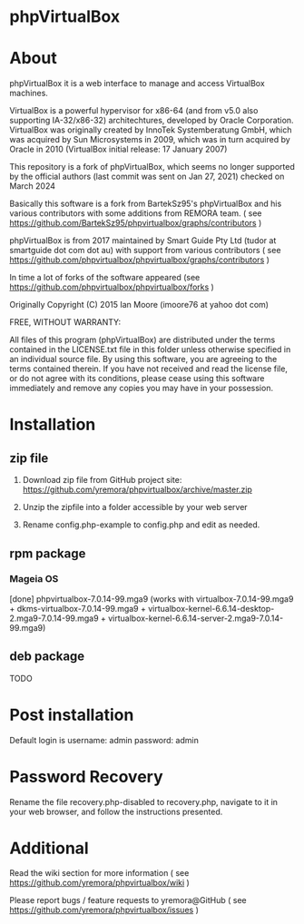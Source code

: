 # phpVirtualBox

# About

phpVirtualBox it is a web interface to manage and access VirtualBox machines.

VirtualBox is a powerful hypervisor for x86-64 (and from v5.0 also supporting IA-32/x86-32) architechtures, developed by Oracle Corporation.
VirtualBox was originally created by InnoTek Systemberatung GmbH, which was acquired by Sun Microsystems in 2009, 
which was in turn acquired by Oracle in 2010 (VirtualBox initial release: 17 January 2007)

This repository is a fork of phpVirtualBox, which seems no longer supported by the official authors
(last commit was sent on Jan 27, 2021) checked on March 2024

Basically this software is a fork from BartekSz95's phpVirtualBox and his various contributors with some additions from REMORA team.
 ( see https://github.com/BartekSz95/phpvirtualbox/graphs/contributors )

phpVirtualBox is from 2017 maintained by Smart Guide Pty Ltd (tudor at smartguide dot com dot au) with support from various contributors
 ( see https://github.com/phpvirtualbox/phpvirtualbox/graphs/contributors )

In time a lot of forks of the software appeared (see https://github.com/phpvirtualbox/phpvirtualbox/forks )

Originally Copyright (C) 2015 Ian Moore (imoore76 at yahoo dot com) 


FREE, WITHOUT WARRANTY:

All files of this program (phpVirtualBox) are distributed under the terms contained in
the LICENSE.txt file in this folder unless otherwise specified in an individual source file.
By using this software, you are agreeing to the terms contained therein.
If you have not received and read the license file, or do not agree with its conditions,
please cease using this software immediately and remove any copies you may have in your possession.

# Installation

## zip file

1) Download zip file from GitHub project site: https://github.com/yremora/phpvirtualbox/archive/master.zip

2) Unzip the zipfile into a folder accessible by your web server

3) Rename config.php-example to config.php and edit as needed.


## rpm package
### Mageia OS
[done] phpvirtualbox-7.0.14-99.mga9 (works with virtualbox-7.0.14-99.mga9 + dkms-virtualbox-7.0.14-99.mga9 + virtualbox-kernel-6.6.14-desktop-2.mga9-7.0.14-99.mga9 + virtualbox-kernel-6.6.14-server-2.mga9-7.0.14-99.mga9)

## deb package 
TODO

# Post installation

Default login is username: admin password: admin

# Password Recovery

Rename the file recovery.php-disabled to recovery.php, navigate to it in
your web browser, and follow the instructions presented.


# Additional
Read the wiki section for more information
 ( see https://github.com/yremora/phpvirtualbox/wiki )

Please report bugs / feature requests to yremora@GitHub
 ( see https://github.com/yremora/phpvirtualbox/issues )
